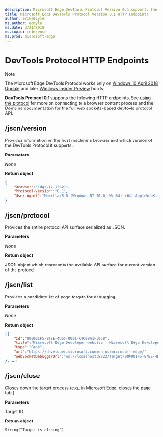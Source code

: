```yaml
---
description: Microsoft Edge DevTools Protocol Version 0.1 supports the following HTTP endpoints.
title: Microsoft Edge DevTools Protocol Version 0.1 HTTP Endpoints
author: erikadoyle
ms.author: edoyle
ms.date: 3/21/2018
ms.topic: reference
ms.prod: microsoft-edge
---
```


# DevTools Protocol HTTP Endpoints

> [!NOTE]
> The Microsoft Edge DevTools Protocol works only on [Windows 10 April 2018 Update](https://blogs.windows.com/windowsexperience/2018/04/30/how-to-get-the-windows-10-april-2018-update/#5VXkQMU41CJzZPER.97) and later [Windows Insider Preview](https://insider.windows.com/en-us/getting-started/) builds.

**DevTools Protocol 0.1** supports the following HTTP endpoints. See [using the protocol](../index.md#using-the-protocol) for more on connecting to a browser content process and the [Domains](domains/index.md) documentation for the full web sockets-based devtools protocol API.

## /json/version
Provides information on the host machine's browser and which version of the DevTools Protocol it supports.

**Parameters**

*None*

**Return object**

```json
{
    "Browser":"Edge/17.17627",
    "Protocol-Version":"0.1",
    "User-Agent":"Mozilla/5.0 (Windows NT 10.0; Win64; x64) AppleWebKit/537.36 (KHTML, like Gecko) Chrome/64.0.3282.140 Safari/537.36 Edge/17.17627"
}
```

## /json/protocol

Provides the entire protocol API surface serialized as JSON.

**Parameters**

*None*

**Return object**

JSON object which represents the available API surface for current version of the protocol.

## /json/list

Provides a candidate list of page targets for debugging.

**Parameters**

*None*

**Return object**

```json
[{
    "id":"000001F5-87EE-4D55-0091-C4C08A1F30C8",
    "title":"Microsoft Edge Developer website - Microsoft Edge Development",
    "type":"Page",
    "url":"https://developer.microsoft.com/en-us/microsoft-edge/",
    "webSocketDebuggerUrl":"ws://localhost:9222/target/000001F5-87EE-4D55-0091-C4C08A1F30C8"
}, … ]
```

## /json/close

Closes down the target process (e.g., in Microsoft Edge, closes the page tab.)

**Parameters**

Target ID 

**Return object**

```
String(“Target is closing”)
```
